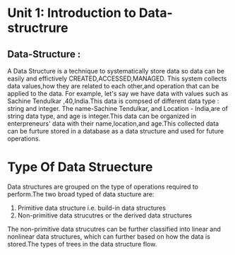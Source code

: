<h1>Unit 1: Introduction to Data-structrure</h1>

<h2>Data-Structure : </h2>
A Data Structure is a technique to systematically store data so data can be easily and effictively CREATED,ACCESSED,MANAGED. This system collects data values,how they are related to each other,and operation that can be applied to the data.
For example, let's say we have data with values such as Sachine Tendulkar ,40,India.This data is compsed of different data type : string and integer. The name-Sachine Tendulkar, and Location - India,are of string data type, and age is integer.This data can be organized in enterpreneurs' data with their name,location,and age.This collected data can be furture stored in a database as a data structure and used for future operations.
<h1>Type Of Data Struecture</h1>
Data structures are grouped on the type of operations required to perform.The two broad typed of data stucture are:
<ol>
<li>Primitive data structure i.e. build-in data structures</li>
<li>Non-primitive data strucutres or the derived data structures</li>
</ol>
The non-primitive data strucutres can be further classified into linear and nonlinear data structures, which can further based on how the data is stored.The types of trees in the data structure flow.